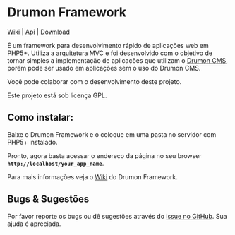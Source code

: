 # Drumon Framework

[Wiki](http://github.com/sook/drumon_framework/wiki) | [Api](http://sook.github.com/drumon_framework/api) | [Download](https://github.com/sook/drumon_framework/tarball/master)

É um framework para desenvolvimento rápido de aplicações web em PHP5+. Utiliza a arquitetura MVC e foi desenvolvido 
com o objetivo de tornar simples a implementação de aplicações que utilizam o [Drumon CMS](http://drumoncms.com/),
porém pode ser usado em aplicações sem o uso do Drumon CMS.

Você pode colaborar com o desenvolvimento deste projeto.

Este projeto está sob licença GPL. 


## Como instalar:

Baixe o Drumon Framework e o coloque em uma pasta no servidor com PHP5+ instalado.

Pronto, agora basta acessar o endereço da página no seu browser **`http://localhost/your_app_name`**.

Para mais informações veja o [Wiki](http://github.com/sook/drumon_framework/wiki) do Drumon Framework.


## Bugs & Sugestões

Por favor reporte os bugs ou dê sugestões através do [issue no GitHub](http://github.com/sook/drumon_framework/issues). Sua ajuda é apreciada.
